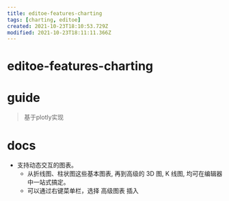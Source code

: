 ```yaml
---
title: editoe-features-charting
tags: [charting, editoe]
created: 2021-10-23T18:10:53.729Z
modified: 2021-10-23T18:11:11.366Z
---
```


# editoe-features-charting

# guide

> 基于plotly实现

# docs
- 支持动态交互的图表。
  - 从折线图、柱状图这些基本图表, 再到高级的 3D 图, K 线图, 均可在编辑器中一站式搞定。
  - 可以通过右键菜单栏，选择 高级图表 插入
